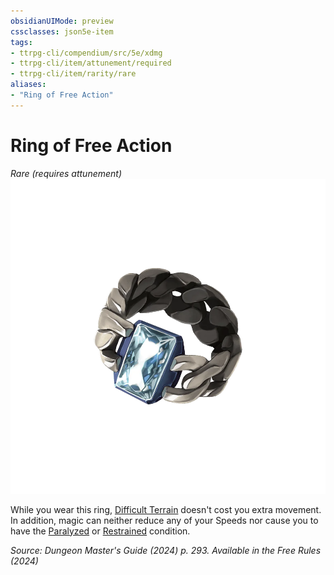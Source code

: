 ```yaml
---
obsidianUIMode: preview
cssclasses: json5e-item
tags:
- ttrpg-cli/compendium/src/5e/xdmg
- ttrpg-cli/item/attunement/required
- ttrpg-cli/item/rarity/rare
aliases: 
- "Ring of Free Action"
---
```

# Ring of Free Action
*Rare (requires attunement)*  
![](Misc%20Files/CLI/compendium/items/img/ring-of-free-action.webp#right)


While you wear this ring, [Difficult Terrain](Misc%20Files/CLI/rules/variant-rules/difficult-terrain-xphb.md) doesn't cost you extra movement. In addition, magic can neither reduce any of your Speeds nor cause you to have the [Paralyzed](Misc%20Files/CLI/rules/conditions.md#Paralyzed) or [Restrained](Misc%20Files/CLI/rules/conditions.md#Restrained) condition.

*Source: Dungeon Master's Guide (2024) p. 293. Available in the Free Rules (2024)*